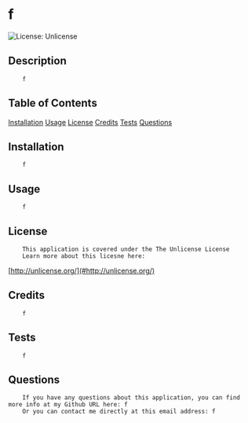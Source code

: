# f
![License: Unlicense](https://img.shields.io/badge/license-Unlicense-blue.svg)

## Description
        f

## Table of Contents
[Installation](#Installation)
[Usage](#Usage)
[License](#License)
[Credits](#Credits)
[Tests](#Tests)
[Questions](#Questions)

## Installation
        f

## Usage
        f

## License
        This application is covered under the The Unlicense License
        Learn more about this licesne here:
[http://unlicense.org/](#http://unlicense.org/)

## Credits
        f

## Tests
        f

## Questions
        If you have any questions about this application, you can find more info at my Github URL here: f
        Or you can contact me directly at this email address: f
    